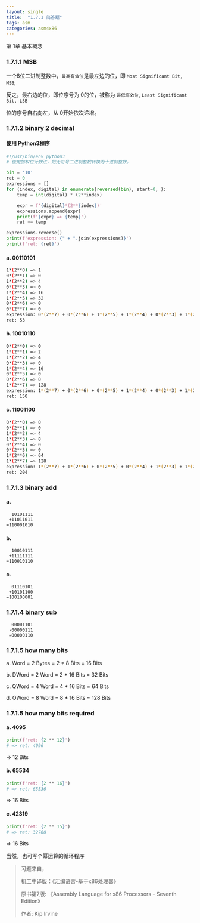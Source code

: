 ```yaml
---
layout: single
title:  "1.7.1 简答题"
tags: asm
categories: asm4x86
---
```

第 1章 基本概念


### 1.7.1.1 MSB
一个8位二进制整数中，`最高有效位`是最左边的位，即 `Most Significant Bit, MSB`; 

反之，最右边的位，即位序号为 0的位，被称为 `最低有效位`, `Least Significant Bit, LSB`

位的序号自右向左，从 0开始依次递增。

### 1.7.1.2 binary 2 decimal

#### 使用 Python3程序
```python
#!/usr/bin/env python3
# 使用加权位计数法，把无符号二进制整数转换为十进制整数，

bin = '10'
ret = 0
expressions = []
for (index, digital) in enumerate(reversed(bin), start=0, ):
    temp = int(digital) * (2**index)

    expr = f'{digital}*(2**{index})'
    expressions.append(expr)
    print(f'{expr} => {temp}')
    ret += temp

expressions.reverse()
print(f'expression: {" + ".join(expressions)}')
print(f'ret: {ret}')
```

#### a. 00110101
```sh
1*(2**0) => 1
0*(2**1) => 0
1*(2**2) => 4
0*(2**3) => 0
1*(2**4) => 16
1*(2**5) => 32
0*(2**6) => 0
0*(2**7) => 0
expression: 0*(2**7) + 0*(2**6) + 1*(2**5) + 1*(2**4) + 0*(2**3) + 1*(2**2) + 0*(2**1) + 1*(2**0)
ret: 53
```

#### b. 10010110
```sh
0*(2**0) => 0
1*(2**1) => 2
1*(2**2) => 4
0*(2**3) => 0
1*(2**4) => 16
0*(2**5) => 0
0*(2**6) => 0
1*(2**7) => 128
expression: 1*(2**7) + 0*(2**6) + 0*(2**5) + 1*(2**4) + 0*(2**3) + 1*(2**2) + 1*(2**1) + 0*(2**0)
ret: 150
```

#### c. 11001100
```sh
0*(2**0) => 0
0*(2**1) => 0
1*(2**2) => 4
1*(2**3) => 8
0*(2**4) => 0
0*(2**5) => 0
1*(2**6) => 64
1*(2**7) => 128
expression: 1*(2**7) + 1*(2**6) + 0*(2**5) + 0*(2**4) + 1*(2**3) + 1*(2**2) + 0*(2**1) + 0*(2**0)
ret: 204
```

### 1.7.1.3 binary add

#### a.
```
  10101111
 +11011011
=110001010
```

#### b.
```
  10010111
 +11111111
=110010110
```

#### c.
```
  01110101
 +10101100
=100100001
```

### 1.7.1.4 binary sub
```
  00001101
 -00000111
 =00000‭110‬
```

### 1.7.1.5 how many bits
a. Word = 2 Bytes = 2 * 8 Bits = 16 Bits

b. DWord = 2 Word = 2 * 16 Bits = 32 Bits

c. QWord = 4 Word = 4 * 16 Bits = 64 Bits

d. OWord = 8 Word = 8 * 16 Bits = 128 Bits


### 1.7.1.5 how many bits required

#### a. 4095
```python
print(f'ret: {2 ** 12}')
# => ret: 4096
```
=> 12 Bits


#### b. 65534
```python
print(f'ret: {2 ** 16}')
# => ret: 65536
```
=> 16 Bits


#### c. 42319
```python
print(f'ret: {2 ** 15}')
# => ret: 32768
```
=> 16 Bits

当然，也可写个幂运算的循环程序

> 习题来自，
>
> 机工中译版：《汇编语言-基于x86处理器》
>
> 原书第7版: 《Assembly Language for x86 Processors - Seventh Edition》
>
> 作者: Kip Irvine